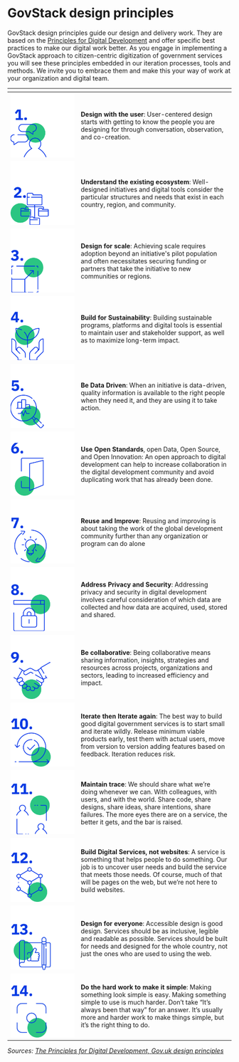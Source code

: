 # GovStack design principles

GovStack design principles guide our design and delivery work. They are based on the [Principles for Digital Development](https://digitalprinciples.org/) and offer specific best practices to make our digital work better. As you engage in implementing a GovStack approach to citizen-centric digitization of government services you will see these principles embedded in our iteration processes, tools and methods. We invite you to embrace them and make this your way of work at your organization and digital team.  &#x20;

<table><thead><tr><th width="144"></th><th></th></tr></thead><tbody><tr><td><img src="../../../.gitbook/assets/Design principles_-01.png" alt=""></td><td><strong>Design with the user</strong>: User-centered design starts with getting to know the people you are designing for through conversation, observation, and co-creation.  </td></tr><tr><td><img src="../../../.gitbook/assets/Design principles_-02.png" alt=""></td><td><strong>Understand the existing ecosystem</strong>: Well-designed initiatives and digital tools consider the particular structures and needs that exist in each country, region, and community. </td></tr><tr><td><img src="../../../.gitbook/assets/Design principles_-03.png" alt=""></td><td><strong>Design for scale</strong>: Achieving scale requires adoption beyond an initiative's pilot population and often necessitates securing funding or partners that take the initiative to new communities or regions. </td></tr><tr><td><img src="../../../.gitbook/assets/Design principles_-04.png" alt=""></td><td><strong>Build for Sustainability</strong>: Building sustainable programs, platforms and digital tools is essential to maintain user and stakeholder support, as well as to maximize long-term impact. </td></tr><tr><td><img src="../../../.gitbook/assets/Design principles_-05.png" alt=""></td><td><strong>Be Data Driven</strong>: When an initiative is data-driven, quality information is available to the right people when they need it, and they are using it to take action. </td></tr><tr><td><img src="../../../.gitbook/assets/Design principles_-10.png" alt=""></td><td><strong>Use Open Standards</strong>, open Data, Open Source, and Open Innovation: An open approach to digital development can help to increase collaboration in the digital development community and avoid duplicating work that has already been done. </td></tr><tr><td><img src="../../../.gitbook/assets/Design principles_-09.png" alt=""></td><td><strong>Reuse and Improve</strong>: Reusing and improving is about taking the work of the global development community further than any organization or program can do alone</td></tr><tr><td><img src="../../../.gitbook/assets/Design principles_-08.png" alt=""></td><td><strong>Address Privacy and Security</strong>: Addressing privacy and security in digital development involves careful consideration of which data are collected and how data are acquired, used, stored and shared. </td></tr><tr><td><img src="../../../.gitbook/assets/Design principles_-07.png" alt=""></td><td><strong>Be collaborative</strong>: Being collaborative means sharing information, insights, strategies and resources across projects, organizations and sectors, leading to increased efficiency and impact. </td></tr><tr><td><img src="../../../.gitbook/assets/Design principles_-06.png" alt=""></td><td><strong>Iterate then Iterate again</strong>: The best way to build good digital government services is to start small and iterate wildly. Release minimum viable products early, test them with actual users, move from version to version adding features based on feedback. Iteration reduces risk. </td></tr><tr><td><img src="../../../.gitbook/assets/Design principles_-11.png" alt=""></td><td><strong>Maintain trace</strong>: We should share what we’re doing whenever we can. With colleagues, with users, and with the world. Share code, share designs, share ideas, share intentions, share failures. The more eyes there are on a service, the better it gets, and the bar is raised. </td></tr><tr><td><img src="../../../.gitbook/assets/Design principles_-12.png" alt=""></td><td><strong>Build Digital Services, not websites</strong>: A service is something that helps people to do something. Our job is to uncover user needs and build the service that meets those needs. Of course, much of that will be pages on the web, but we’re not here to build websites. </td></tr><tr><td><img src="../../../.gitbook/assets/Design principles_-13.png" alt=""></td><td><strong>Design for everyone</strong>: Accessible design is good design. Services should be as inclusive, legible and readable as possible. Services should be built for needs and designed for the whole country, not just the ones who are used to using the web. </td></tr><tr><td><img src="../../../.gitbook/assets/Design principles_-14.png" alt=""></td><td><strong>Do the hard work to make it simple</strong>: Making something look simple is easy. Making something simple to use is much harder. Don’t take “It’s always been that way” for an answer. It’s usually more and harder work to make things simple, but it’s the right thing to do. </td></tr></tbody></table>

_Sources:_ [_The Principles for Digital Development,_ ](https://icthelp.org/the-principles-for-digital-development/)[_Gov.uk design principles_](https://www.gov.uk/guidance/government-design-principles)

